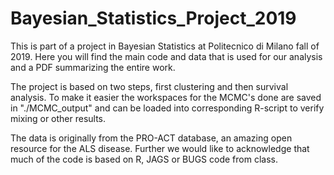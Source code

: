 # Bayesian_Statistics_Project_2019
This is part of a project in Bayesian Statistics at Politecnico di Milano fall of 2019. Here you will find the main code and data that is used for our analysis and a PDF summarizing the entire work.

The project is based on two steps, first clustering and then survival analysis. To make it easier the workspaces for the MCMC's done are saved in "./MCMC_output" and can be loaded into corresponding R-script to verify mixing or other results.

The data is originally from the PRO-ACT database, an amazing open resource for the ALS disease. Further we would like to acknowledge that much of the code is based on R, JAGS or BUGS code from class.
